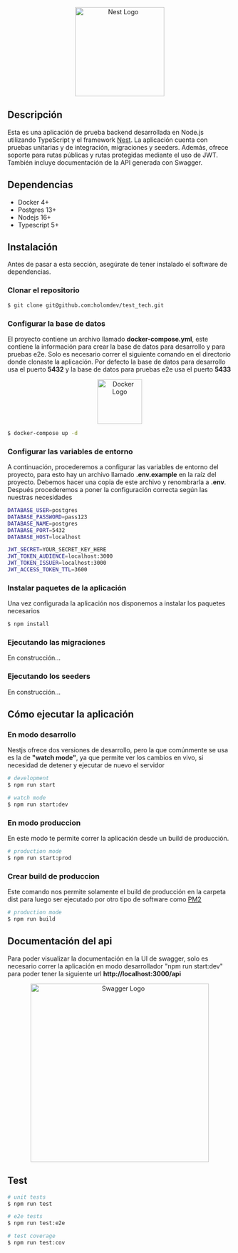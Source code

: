 <p align="center">
  <a href="http://nestjs.com/" target="blank"><img src="https://nestjs.com/img/logo-small.svg" width="200" alt="Nest Logo" /></a>
</p>

## Descripción

Esta es una aplicación de prueba backend desarrollada en Node.js utilizando TypeScript y el framework [Nest](https://github.com/nestjs/nest). La aplicación cuenta con pruebas unitarias y de integración, migraciones y seeders. Además, ofrece soporte para rutas públicas y rutas protegidas mediante el uso de JWT. También incluye documentación de la API generada con Swagger.

## Dependencias

- Docker 4+
- Postgres 13+
- Nodejs 16+
- Typescript 5+

## Instalación

Antes de pasar a esta sección, asegúrate de tener instalado el software de dependencias.

### Clonar el repositorio

```bash
$ git clone git@github.com:holomdev/test_tech.git
```

### Configurar la base de datos

El proyecto contiene un archivo llamado **docker-compose.yml**, este contiene la información para crear la base de datos para desarrollo y para pruebas e2e.
Solo es necesario correr el siguiente comando en el directorio donde clonaste la aplicación.
Por defecto la base de datos para desarrollo usa el puerto **5432** y la base de datos para pruebas e2e usa el puerto **5433**

<p align="center">
  <a href="https://www.docker.com/" target="blank"><img src="https://www.docker.com/wp-content/uploads/2022/03/vertical-logo-monochromatic.png.webp" width="100" alt="Docker Logo" /></a>
</p>

```bash
$ docker-compose up -d
```

### Configurar las variables de entorno

A continuación, procederemos a configurar las variables de entorno del proyecto, para esto hay un archivo llamado **.env.example** en la raíz del proyecto.
Debemos hacer una copia de este archivo y renombrarla a **.env**. Después procederemos a poner la configuración correcta según las nuestras necesidades

```bash
DATABASE_USER=postgres
DATABASE_PASSWORD=pass123
DATABASE_NAME=postgres
DATABASE_PORT=5432
DATABASE_HOST=localhost

JWT_SECRET=YOUR_SECRET_KEY_HERE
JWT_TOKEN_AUDIENCE=localhost:3000
JWT_TOKEN_ISSUER=localhost:3000
JWT_ACCESS_TOKEN_TTL=3600
```

### Instalar paquetes de la aplicación

Una vez configurada la aplicación nos disponemos a instalar los paquetes necesarios

```bash
$ npm install
```

### Ejecutando las migraciones
En construcción...

### Ejecutando los seeders
En construcción...

## Cómo ejecutar la aplicación

### En modo desarrollo
Nestjs ofrece dos versiones de desarrollo, pero la que comúnmente se usa es la de **"watch mode"**, ya que permite ver los cambios en vivo, si necesidad de detener y ejecutar de nuevo el servidor

```bash
# development
$ npm run start

# watch mode
$ npm run start:dev
```

### En modo produccion
En este modo te permite correr la aplicación desde un build de producción.

```bash
# production mode
$ npm run start:prod
```

### Crear build de produccion
Este comando nos permite solamente el build de producción en la carpeta dist para luego ser ejecutado por otro tipo de software como [PM2](https://pm2.keymetrics.io/)
```bash
# production mode
$ npm run build
```

## Documentación del api

Para poder visualizar la documentación en la UI de swagger, solo es necesario correr la aplicación en modo desarrollador "npm run start:dev" para poder tener la siguiente url **http://localhost:3000/api**

<p align="center">
  <a href="https://swagger.io/" target="blank"><img src="https://static1.smartbear.co/swagger/media/images/tools/opensource/swagger_ui.png" width="400" alt="Swagger Logo" /></a>
</p>

## Test

```bash
# unit tests
$ npm run test

# e2e tests
$ npm run test:e2e

# test coverage
$ npm run test:cov
```
